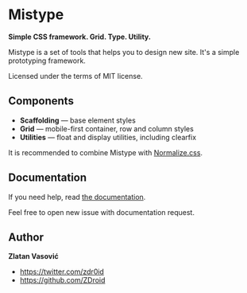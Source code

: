 # Mistype

**Simple CSS framework. Grid. Type. Utility.**

Mistype is a set of tools that helps you to design new site. It's a simple
prototyping framework.

Licensed under the terms of MIT license.

## Components

* **Scaffolding** — base element styles
* **Grid** — mobile-first container, row and column styles
* **Utilities** — float and display utilities, including clearfix

It is recommended to combine Mistype with
[Normalize.css](https://github.com/necolas/normalize.css).

## Documentation

If you need help, read
[the documentation](https://github.com/ZDroid/mistype/wiki).

Feel free to open new issue with documentation request.

## Author

**Zlatan Vasović**

* <https://twitter.com/zdr0id>
* <https://github.com/ZDroid>